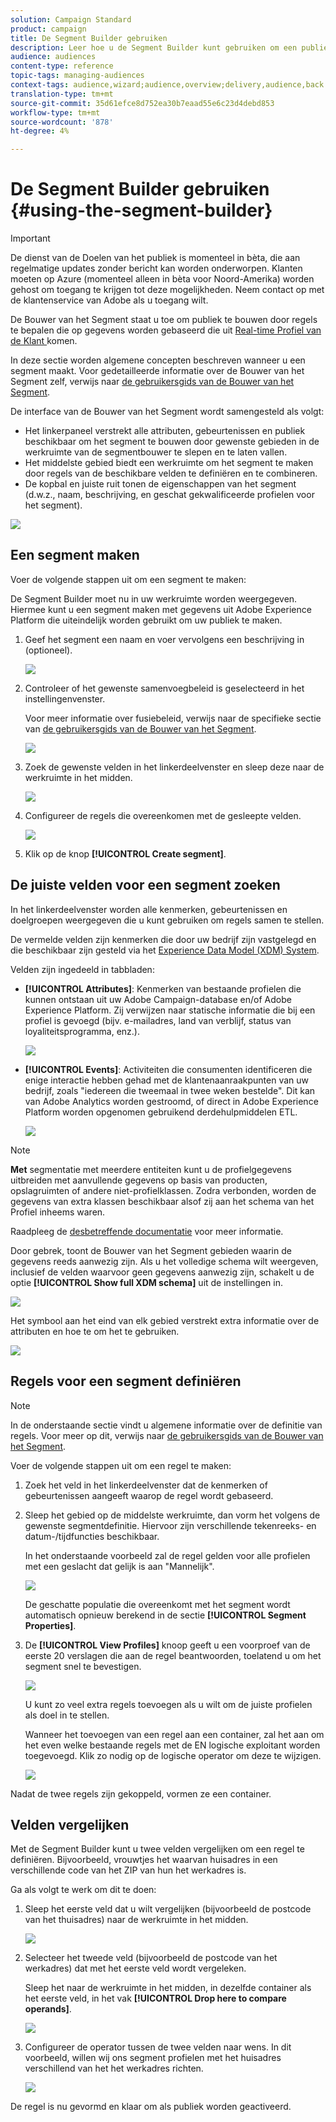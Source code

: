 ```yaml
---
solution: Campaign Standard
product: campaign
title: De Segment Builder gebruiken
description: Leer hoe u de Segment Builder kunt gebruiken om een publiek te maken.
audience: audiences
content-type: reference
topic-tags: managing-audiences
context-tags: audience,wizard;audience,overview;delivery,audience,back
translation-type: tm+mt
source-git-commit: 35d61efce8d752ea30b7eaad55e6c23d4debd853
workflow-type: tm+mt
source-wordcount: '878'
ht-degree: 4%

---
```



# De Segment Builder gebruiken {#using-the-segment-builder}

>[!IMPORTANT]
>
>De dienst van de Doelen van het publiek is momenteel in bèta, die aan regelmatige updates zonder bericht kan worden onderworpen. Klanten moeten op Azure (momenteel alleen in bèta voor Noord-Amerika) worden gehost om toegang te krijgen tot deze mogelijkheden. Neem contact op met de klantenservice van Adobe als u toegang wilt.

De Bouwer van het Segment staat u toe om publiek te bouwen door regels te bepalen die op gegevens worden gebaseerd die uit [Real-time Profiel van de Klant ](https://docs.adobe.com/content/help/nl-NL/experience-platform/profile/home.html) komen.

In deze sectie worden algemene concepten beschreven wanneer u een segment maakt. Voor gedetailleerde informatie over de Bouwer van het Segment zelf, verwijs naar [de gebruikersgids van de Bouwer van het Segment](https://docs.adobe.com/content/help/en/experience-platform/segmentation/ui/overview.html).

De interface van de Bouwer van het Segment wordt samengesteld als volgt:

* Het linkerpaneel verstrekt alle attributen, gebeurtenissen en publiek beschikbaar om het segment te bouwen door gewenste gebieden in de werkruimte van de segmentbouwer te slepen en te laten vallen.
* Het middelste gebied biedt een werkruimte om het segment te maken door regels van de beschikbare velden te definiëren en te combineren.
* De kopbal en juiste ruit tonen de eigenschappen van het segment (d.w.z., naam, beschrijving, en geschat gekwalificeerde profielen voor het segment).

![](assets/aep_audiences_interface.png)

## Een segment maken

Voer de volgende stappen uit om een segment te maken:

De Segment Builder moet nu in uw werkruimte worden weergegeven. Hiermee kunt u een segment maken met gegevens uit Adobe Experience Platform die uiteindelijk worden gebruikt om uw publiek te maken.

1. Geef het segment een naam en voer vervolgens een beschrijving in (optioneel).

   ![](assets/aep_audiences_creation_edit_name.png)

1. Controleer of het gewenste samenvoegbeleid is geselecteerd in het instellingenvenster.

   Voor meer informatie over fusiebeleid, verwijs naar de specifieke sectie van [de gebruikersgids van de Bouwer van het Segment](https://docs.adobe.com/content/help/en/experience-platform/segmentation/ui/overview.html).

   ![](assets/aep_audiences_mergepolicy.png)

1. Zoek de gewenste velden in het linkerdeelvenster en sleep deze naar de werkruimte in het midden.

   ![](assets/aep_audiences_dragfield.png)

1. Configureer de regels die overeenkomen met de gesleepte velden.

   ![](assets/aep_audiences_configure_rules.png)

1. Klik op de knop **[!UICONTROL Create segment]**.

## De juiste velden voor een segment zoeken

In het linkerdeelvenster worden alle kenmerken, gebeurtenissen en doelgroepen weergegeven die u kunt gebruiken om regels samen te stellen.

De vermelde velden zijn kenmerken die door uw bedrijf zijn vastgelegd en die beschikbaar zijn gesteld via het [Experience Data Model (XDM) System](https://docs.adobe.com/content/help/nl-NL/experience-platform/xdm/home.html).

Velden zijn ingedeeld in tabbladen:

* **[!UICONTROL Attributes]**: Kenmerken van bestaande profielen die kunnen ontstaan uit uw Adobe Campaign-database en/of Adobe Experience Platform. Zij verwijzen naar statische informatie die bij een profiel is gevoegd (bijv. e-mailadres, land van verblijf, status van loyaliteitsprogramma, enz.).

   ![](assets/aep_audiences_attributestab.png)

* **[!UICONTROL Events]**: Activiteiten die consumenten identificeren die enige interactie hebben gehad met de klantenaanraakpunten van uw bedrijf, zoals &quot;iedereen die tweemaal in twee weken bestelde&quot;. Dit kan van Adobe Analytics worden gestroomd, of direct in Adobe Experience Platform worden opgenomen gebruikend derdehulpmiddelen ETL.

   ![](assets/aep_audiences_eventstab.png)

>[!NOTE]
>
>**Met** segmentatie met meerdere entiteiten kunt u de profielgegevens uitbreiden met aanvullende gegevens op basis van producten, opslagruimten of andere niet-profielklassen. Zodra verbonden, worden de gegevens van extra klassen beschikbaar alsof zij aan het schema van het Profiel inheems waren.
>
>Raadpleeg de [desbetreffende documentatie](https://docs.adobe.com/content/help/en/experience-platform/segmentation/multi-entity-segmentation.html) voor meer informatie.

Door gebrek, toont de Bouwer van het Segment gebieden waarin de gegevens reeds aanwezig zijn. Als u het volledige schema wilt weergeven, inclusief de velden waarvoor geen gegevens aanwezig zijn, schakelt u de optie **[!UICONTROL Show full XDM schema]** uit de instellingen in.

![](assets/aep_audiences_populatedfields.png)

Het symbool aan het eind van elk gebied verstrekt extra informatie over de attributen en hoe te om het te gebruiken.

![](assets/aep_audiences_isymbol.png)

## Regels voor een segment definiëren

>[!NOTE]
>
>In de onderstaande sectie vindt u algemene informatie over de definitie van regels. Voor meer op dit, verwijs naar [de gebruikersgids van de Bouwer van het Segment](https://docs.adobe.com/content/help/en/experience-platform/segmentation/ui/overview.html).

Voer de volgende stappen uit om een regel te maken:

1. Zoek het veld in het linkerdeelvenster dat de kenmerken of gebeurtenissen aangeeft waarop de regel wordt gebaseerd.

1. Sleep het gebied op de middelste werkruimte, dan vorm het volgens de gewenste segmentdefinitie. Hiervoor zijn verschillende tekenreeks- en datum-/tijdfuncties beschikbaar.

   In het onderstaande voorbeeld zal de regel gelden voor alle profielen met een geslacht dat gelijk is aan &quot;Mannelijk&quot;.

   ![](assets/aep_audiences_malegender.png)

   De geschatte populatie die overeenkomt met het segment wordt automatisch opnieuw berekend in de sectie **[!UICONTROL Segment Properties]**.

1. De **[!UICONTROL View Profiles]** knoop geeft u een voorproef van de eerste 20 verslagen die aan de regel beantwoorden, toelatend u om het segment snel te bevestigen.

   ![](assets/aep_audiences_samplepreview.png)

   U kunt zo veel extra regels toevoegen als u wilt om de juiste profielen als doel in te stellen.

   Wanneer het toevoegen van een regel aan een container, zal het aan om het even welke bestaande regels met de EN logische exploitant worden toegevoegd. Klik zo nodig op de logische operator om deze te wijzigen.

   ![](assets/aep_audiences_andoperator.png)

Nadat de twee regels zijn gekoppeld, vormen ze een container.

## Velden vergelijken

Met de Segment Builder kunt u twee velden vergelijken om een regel te definiëren. Bijvoorbeeld, vrouwtjes het waarvan huisadres in een verschillende code van het ZIP van hun het werkadres is.

Ga als volgt te werk om dit te doen:

1. Sleep het eerste veld dat u wilt vergelijken (bijvoorbeeld de postcode van het thuisadres) naar de werkruimte in het midden.

   ![](assets/aep_audiences_comparing_1.png)

1. Selecteer het tweede veld (bijvoorbeeld de postcode van het werkadres) dat met het eerste veld wordt vergeleken.

   Sleep het naar de werkruimte in het midden, in dezelfde container als het eerste veld, in het vak **[!UICONTROL Drop here to compare operands]**.

   ![](assets/aep_audiences_comparing_2.png)

1. Configureer de operator tussen de twee velden naar wens. In dit voorbeeld, willen wij ons segment profielen met het huisadres verschillend van het het werkadres richten.

   ![](assets/aep_audiences_comparing_3.png)

De regel is nu gevormd en klaar om als publiek worden geactiveerd.
